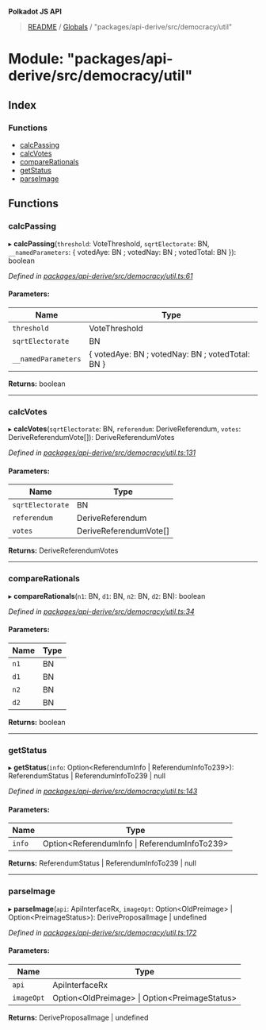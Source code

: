 **Polkadot JS API**

> [README](../README.md) / [Globals](../globals.md) / "packages/api-derive/src/democracy/util"

# Module: "packages/api-derive/src/democracy/util"

## Index

### Functions

* [calcPassing](_packages_api_derive_src_democracy_util_.md#calcpassing)
* [calcVotes](_packages_api_derive_src_democracy_util_.md#calcvotes)
* [compareRationals](_packages_api_derive_src_democracy_util_.md#comparerationals)
* [getStatus](_packages_api_derive_src_democracy_util_.md#getstatus)
* [parseImage](_packages_api_derive_src_democracy_util_.md#parseimage)

## Functions

### calcPassing

▸ **calcPassing**(`threshold`: VoteThreshold, `sqrtElectorate`: BN, `__namedParameters`: { votedAye: BN ; votedNay: BN ; votedTotal: BN  }): boolean

*Defined in [packages/api-derive/src/democracy/util.ts:61](https://github.com/polkadot-js/api/blob/d20228788/packages/api-derive/src/democracy/util.ts#L61)*

#### Parameters:

Name | Type |
------ | ------ |
`threshold` | VoteThreshold |
`sqrtElectorate` | BN |
`__namedParameters` | { votedAye: BN ; votedNay: BN ; votedTotal: BN  } |

**Returns:** boolean

___

### calcVotes

▸ **calcVotes**(`sqrtElectorate`: BN, `referendum`: DeriveReferendum, `votes`: DeriveReferendumVote[]): DeriveReferendumVotes

*Defined in [packages/api-derive/src/democracy/util.ts:131](https://github.com/polkadot-js/api/blob/d20228788/packages/api-derive/src/democracy/util.ts#L131)*

#### Parameters:

Name | Type |
------ | ------ |
`sqrtElectorate` | BN |
`referendum` | DeriveReferendum |
`votes` | DeriveReferendumVote[] |

**Returns:** DeriveReferendumVotes

___

### compareRationals

▸ **compareRationals**(`n1`: BN, `d1`: BN, `n2`: BN, `d2`: BN): boolean

*Defined in [packages/api-derive/src/democracy/util.ts:34](https://github.com/polkadot-js/api/blob/d20228788/packages/api-derive/src/democracy/util.ts#L34)*

#### Parameters:

Name | Type |
------ | ------ |
`n1` | BN |
`d1` | BN |
`n2` | BN |
`d2` | BN |

**Returns:** boolean

___

### getStatus

▸ **getStatus**(`info`: Option\<ReferendumInfo \| ReferendumInfoTo239>): ReferendumStatus \| ReferendumInfoTo239 \| null

*Defined in [packages/api-derive/src/democracy/util.ts:143](https://github.com/polkadot-js/api/blob/d20228788/packages/api-derive/src/democracy/util.ts#L143)*

#### Parameters:

Name | Type |
------ | ------ |
`info` | Option\<ReferendumInfo \| ReferendumInfoTo239> |

**Returns:** ReferendumStatus \| ReferendumInfoTo239 \| null

___

### parseImage

▸ **parseImage**(`api`: ApiInterfaceRx, `imageOpt`: Option\<OldPreimage> \| Option\<PreimageStatus>): DeriveProposalImage \| undefined

*Defined in [packages/api-derive/src/democracy/util.ts:172](https://github.com/polkadot-js/api/blob/d20228788/packages/api-derive/src/democracy/util.ts#L172)*

#### Parameters:

Name | Type |
------ | ------ |
`api` | ApiInterfaceRx |
`imageOpt` | Option\<OldPreimage> \| Option\<PreimageStatus> |

**Returns:** DeriveProposalImage \| undefined
